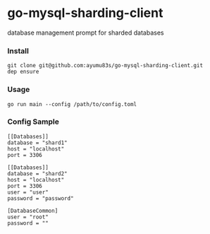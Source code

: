 # go-mysql-sharding-client
database management prompt for sharded databases

### Install
```
git clone git@github.com:ayumu83s/go-mysql-sharding-client.git
dep ensure
```

### Usage
```$xslt
go run main --config /path/to/config.toml
```
### Config Sample
```$xslt
[[Databases]]
database = "shard1"
host = "localhost"
port = 3306

[[Databases]]
database = "shard2"
host = "localhost"
port = 3306
user = "user"
password = "password"

[DatabaseCommon]
user = "root"
password = ""
```